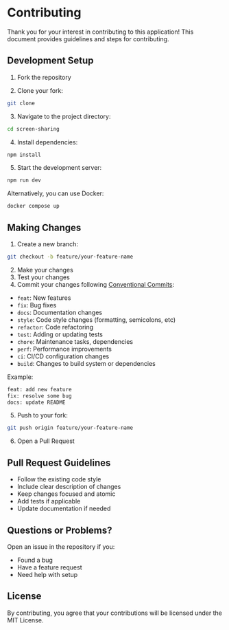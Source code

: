# Contributing

Thank you for your interest in contributing to this application! This document provides guidelines and steps for contributing.

## Development Setup

1. Fork the repository

2. Clone your fork:

```bash
git clone 
```

3. Navigate to the project directory:

```bash
cd screen-sharing
```

4. Install dependencies:

```bash
npm install
```

5. Start the development server:

```bash
npm run dev
```

Alternatively, you can use Docker:

```bash
docker compose up
```

## Making Changes

1. Create a new branch:

```bash
git checkout -b feature/your-feature-name
```

2. Make your changes
3. Test your changes
4. Commit your changes following [Conventional Commits](https://www.conventionalcommits.org/):

-   `feat`: New features
-   `fix`: Bug fixes
-   `docs`: Documentation changes
-   `style`: Code style changes (formatting, semicolons, etc)
-   `refactor`: Code refactoring
-   `test`: Adding or updating tests
-   `chore`: Maintenance tasks, dependencies
-   `perf`: Performance improvements
-   `ci`: CI/CD configuration changes
-   `build`: Changes to build system or dependencies

Example:

```bash
feat: add new feature
fix: resolve some bug
docs: update README
```

5. Push to your fork:

```bash
git push origin feature/your-feature-name
```

6. Open a Pull Request

## Pull Request Guidelines

-   Follow the existing code style
-   Include clear description of changes
-   Keep changes focused and atomic
-   Add tests if applicable
-   Update documentation if needed

## Questions or Problems?

Open an issue in the repository if you:

-   Found a bug
-   Have a feature request
-   Need help with setup

## License

By contributing, you agree that your contributions will be licensed under the MIT License.
